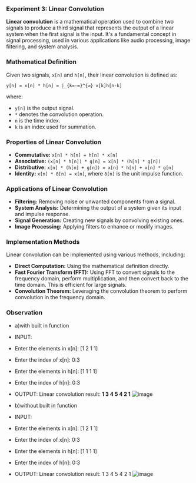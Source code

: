 ### Experiment 3: Linear Convolution

**Linear convolution** is a mathematical operation used to combine two signals to produce a third signal that represents the output of a linear system when the first signal is the input. It's a fundamental concept in signal processing, used in various applications like audio processing, image filtering, and system analysis.

### Mathematical Definition

Given two signals, `x[n]` and `h[n]`, their linear convolution is defined as:

```
y[n] = x[n] * h[n] = ∑_{k=-∞}^{∞} x[k]h[n-k]
```

where:

* `y[n]` is the output signal.
* `*` denotes the convolution operation.
* `n` is the time index.
* `k` is an index used for summation.


### Properties of Linear Convolution

* **Commutative:** `x[n] * h[n] = h[n] * x[n]`
* **Associative:** `(x[n] * h[n]) * g[n] = x[n] * (h[n] * g[n])`
* **Distributive:** `x[n] * (h[n] + g[n]) = x[n] * h[n] + x[n] * g[n]`
* **Identity:** `x[n] * δ[n] = x[n]`, where `δ[n]` is the unit impulse function.

### Applications of Linear Convolution

* **Filtering:** Removing noise or unwanted components from a signal.
* **System Analysis:** Determining the output of a system given its input and impulse response.
* **Signal Generation:** Creating new signals by convolving existing ones.
* **Image Processing:** Applying filters to enhance or modify images.

### Implementation Methods

Linear convolution can be implemented using various methods, including:

* **Direct Computation:** Using the mathematical definition directly.
* **Fast Fourier Transform (FFT):** Using FFT to convert signals to the frequency domain, perform multiplication, and then convert back to the time domain. This is efficient for large signals.
* **Convolution Theorem:** Leveraging the convolution theorem to perform convolution in the frequency domain.

### **Observation**

* a)with built in function
* INPUT:
* Enter the elements in x[n]:
[1 2 1 1]
* Enter the index of x[n]:
0:3
* Enter the elements in h[n]:
[1 1 1 1]
* Enter the index of h[n]:
0:3
* OUTPUT:
Linear convolution result:
**1 3 4 5 4 2 1**
  ![image](https://github.com/user-attachments/assets/1398017b-b96a-4f1e-b835-c97d75f04326)

* b)without built in function
* INPUT:
* Enter the elements in x[n]:
[1 2 1 1]
* Enter the index of x[n]:
0:3
* Enter the elements in h[n]:
[1 1 1 1]
* Enter the index of h[n]:
0:3
* OUTPUT:
Linear convolution result:
 1 3 4 5 4 2 1
![image](https://github.com/user-attachments/assets/3ab2e3a1-e973-4753-9658-136771a54a91)
